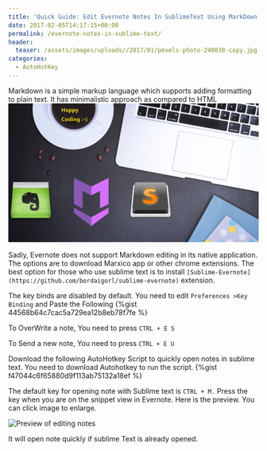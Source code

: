 ```yaml
---
title: 'Quick Guide: Edit Evernote Notes In SublimeText Using MarkDown'
date: 2017-02-05T14:17:15+00:00
permalink: /evernote-notes-in-sublime-text/
header:
  teaser: /assets/images/uploads//2017/01/pexels-photo-240038-copy.jpg 
categories:
  - AutoHotKey
---
```

Markdown is a simple markup language which supports adding formatting to plain text. It has minimalistic approach as compared to HTML
 ![](/assets/images/uploads//2017/01/pexels-photo-240038-copy.jpg) 

 Sadly, Evernote does not support Markdown editing in its native application. The options are to download Marxico app or other chrome extensions. The best option for those who use sublime text is to install `[Sublime-Evernote](https://github.com/bordaigorl/sublime-evernote)` extension. 

 The key binds are disabled by default. You need to edit `Preferences >Key Binding` and Paste the Following
 {%gist 44568b64c7cac5a729ea12b8eb78f7fe %}

 To OverWrite a note, You need to press `CTRL + E S`

To Send a new note, You need to press `CTRL + E U `

 Download the following AutoHotkey Script to quickly open notes in sublime text. You need to download Autohotkey to run the script.
 {%gist f47044c6f65880d9f113ab75132a18ef %}

  The default key for opening note with Sublime text is `CTRL + M.` Press the key when you are on the snippet view in Evernote. Here is the preview. You can click image to enlarge.

![Preview of editing notes](/assets/images/uploads//2017/01/Markdown-evernote-sublime-shortcut-demo.gif)

It will open note quickly if sublime Text is already opened.